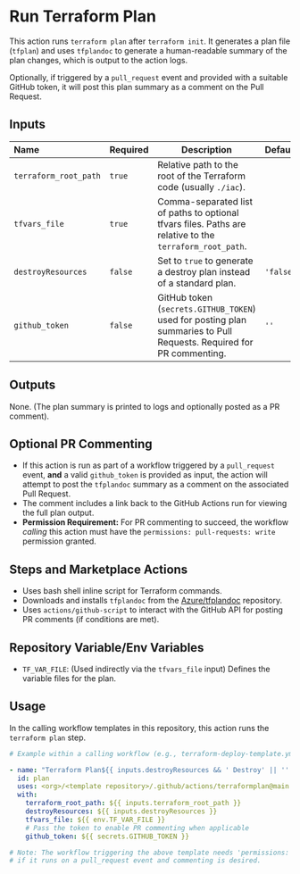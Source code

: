 # Run Terraform Plan

This action runs `terraform plan` after `terraform init`. It generates a plan file (`tfplan`) and uses `tfplandoc` to generate a human-readable summary of the plan changes, which is output to the action logs.

Optionally, if triggered by a `pull_request` event and provided with a suitable GitHub token, it will post this plan summary as a comment on the Pull Request.

## Inputs

| Name                  | Required | Description  | Default   |
| :-------------------- | :------- | ------------ | :-------- |
| `terraform_root_path` | `true`   | Relative path to the root of the Terraform code (usually `./iac`). | |
| `tfvars_file`         | `true`   | Comma-separated list of paths to optional tfvars files. Paths are relative to the `terraform_root_path`.  |  |
| `destroyResources`    | `false`  | Set to `true` to generate a destroy plan instead of a standard plan. | `'false'` |
| `github_token`        | `false`  | GitHub token (`secrets.GITHUB_TOKEN`) used for posting plan summaries to Pull Requests. Required for PR commenting. | `''` |

## Outputs

None. (The plan summary is printed to logs and optionally posted as a PR comment).

## Optional PR Commenting

* If this action is run as part of a workflow triggered by a `pull_request` event, **and** a valid `github_token` is provided as input, the action will attempt to post the `tfplandoc` summary as a comment on the associated Pull Request.
* The comment includes a link back to the GitHub Actions run for viewing the full plan output.
* **Permission Requirement:** For PR commenting to succeed, the workflow *calling* this action must have the `permissions: pull-requests: write` permission granted.

## Steps and Marketplace Actions

* Uses bash shell inline script for Terraform commands.
* Downloads and installs `tfplandoc` from the [Azure/tfplandoc](https://github.com/Azure/tfplandoc) repository.
* Uses `actions/github-script` to interact with the GitHub API for posting PR comments (if conditions are met).

## Repository Variable/Env Variables

* `TF_VAR_FILE`: (Used indirectly via the `tfvars_file` input) Defines the variable files for the plan.

## Usage

In the calling workflow templates in this repository, this action runs the `terraform plan` step.

```yaml
# Example within a calling workflow (e.g., terraform-deploy-template.yml)

- name: "Terraform Plan${{ inputs.destroyResources && ' Destroy' || '' }}"
  id: plan
  uses: <org>/<template repository>/.github/actions/terraformplan@main # Adjust path/version
  with:
    terraform_root_path: ${{ inputs.terraform_root_path }}
    destroyResources: ${{ inputs.destroyResources }}
    tfvars_file: ${{ env.TF_VAR_FILE }}
    # Pass the token to enable PR commenting when applicable
    github_token: ${{ secrets.GITHUB_TOKEN }}

# Note: The workflow triggering the above template needs 'permissions: pull-requests: write'
# if it runs on a pull_request event and commenting is desired.
```
